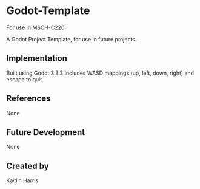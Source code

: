# Godot-Template
For use in MSCH-C220

A Godot Project Template, for use in future projects.

## Implementation
Built using Godot 3.3.3
Includes WASD mappings (up, left, down, right) and escape to quit.

## References
None

## Future Development
None

## Created by 
Kaitlin Harris
